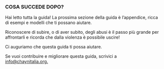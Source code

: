 <h3>COSA SUCCEDE DOPO?</h3>
<p>Hai letto tutta la guida! La prossima sezione della guida è l’appendice, ricca di esempi e modelli che ti possano aiutare.</p>
<p>Riconoscere di subire, o di aver subito, degli abusi è il passo più grande per affrontarli e ricorda che dalla violenza è possibile uscire!</p>
<p>Ci auguriamo che questa guida ti possa aiutare.</p>
<p>Se vuoi contribuire e migliorare questa guida, scrivici a <a alt="email" href="mailto:info@chaynitalia.org">info@chaynitalia.org.</a></p>